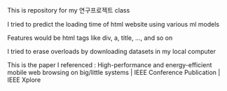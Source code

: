 This is repository for my 연구프로젝트 class

I tried to predict the loading time of html website using various ml models

Features would be html tags like div, a, title, ..., and so on
  
I tried to erase overloads by downloading datasets in my local computer

This is the paper I referenced : High-performance and energy-efficient mobile web browsing on big/little systems | IEEE Conference Publication | IEEE Xplore
